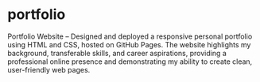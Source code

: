 # portfolio
Portfolio Website – Designed and deployed a responsive personal portfolio using HTML and CSS, hosted on GitHub Pages. The website highlights my background, transferable skills, and career aspirations, providing a professional online presence and demonstrating my ability to create clean, user-friendly web pages.
